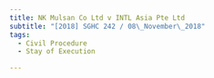 ```yaml
---
title: NK Mulsan Co Ltd v INTL Asia Pte Ltd 
subtitle: "[2018] SGHC 242 / 08\_November\_2018"
tags:
  - Civil Procedure
  - Stay of Execution

---
```


